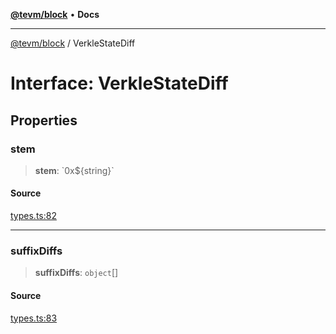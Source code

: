[**@tevm/block**](../README.md) • **Docs**

***

[@tevm/block](../globals.md) / VerkleStateDiff

# Interface: VerkleStateDiff

## Properties

### stem

> **stem**: \`0x$\{string\}\`

#### Source

[types.ts:82](https://github.com/evmts/tevm-monorepo/blob/main/packages/block/src/types.ts#L82)

***

### suffixDiffs

> **suffixDiffs**: `object`[]

#### Source

[types.ts:83](https://github.com/evmts/tevm-monorepo/blob/main/packages/block/src/types.ts#L83)
